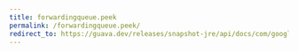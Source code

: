 ```yaml
---
title: forwardingqueue.peek
permalink: /forwardingqueue.peek/
redirect_to: https://guava.dev/releases/snapshot-jre/api/docs/com/google/common/collect/ForwardingQueue.html#peek--
---
```

